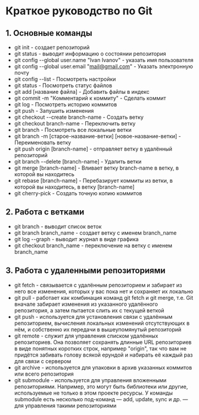 # Краткое руководство по Git
## 1. Основные команды
* git init - создает репозиторий
* git status - выводит информацию о состоянии репозитория
* git config --global user.name "Ivan Ivanov" - указать имя пользователя
* git config --global user.email "mail@gmail.com" - Указать электронную почту 
* git config --list - Посмотреть настройки
* git status - Посмотреть статус файлов
* git add [название файла] - Добавить файлы в индекс
* git commit -m "Комментарий к коммиту" - Сделать коммит
* git log - Посмотреть историю коммитов
* git push - Запушить изменения
* git checkout --create branch-name - Создать ветку
* git checkout branch-name - Переключить ветку
* git branch - Посмотреть все локальные ветки
* git branch -m [старое-название-ветки] [новое-название-ветки] - Переименовать ветку
* git push origin [branch-name] - отправляет ветку в удалённый репозиторий
* git branch --delete [branch-name] - Удалить ветки
* git merge [branch-name] - Вливает ветку branch-name в ветку, в которой вы находитесь
* git rebase [branch-name] - Перебазирует коммиты из ветки, в которой вы находитесь, в ветку [branch-name]
* git cherry-pick - Создать точную копию коммитов
## 2. Работа с ветками
* git branch - выводит список веток
* git branch branch_name - создает ветку с именем branch_name
* git log --graph - выводит журнал в виде графика
* git checkout branch_name - переключение на ветку с именем branch_name
## 3. Работа с удаленными репозиториями
* git fetch - связывается с удалённым репозиторием и забирает из него все изменения, которых у вас пока нет и сохраняет их локально
* git pull - работает как комбинация команд git fetch и git merge, т.е. Git вначале забирает изменения из указанного удалённого репозитория, а затем пытается слить их с текущей веткой
* git push - используется для установления связи с удалённым репозиторием, вычисления локальных изменений отсутствующих в нём, и собственно их передачи в вышеупомянутый репозиторий
* git remote - служит для управления списком удалённых репозиториев. Она позволяет сохранять длинные URL репозиториев в виде понятных коротких строк, например "origin", так что вам не придётся забивать голову всякой ерундой и набирать её каждый раз для связи с сервером
* git archive - используется для упаковки в архив указанных коммитов или всего репозитория
* git submodule - используется для управления вложенными репозиториями. Например, это могут быть библиотеки или другие, используемые не только в этом проекте ресурсы. У команды submodule есть несколько под-команд — add, update, sync и др. — для управления такими репозиториями